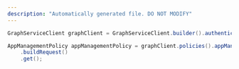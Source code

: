 ```yaml
---
description: "Automatically generated file. DO NOT MODIFY"
---
```

<!-- markdownlint-disable MD041 -->

```java
GraphServiceClient graphClient = GraphServiceClient.builder().authenticationProvider( authProvider ).buildClient();

AppManagementPolicy appManagementPolicy = graphClient.policies().appManagementPolicies("{id}")
    .buildRequest()
    .get();
```
